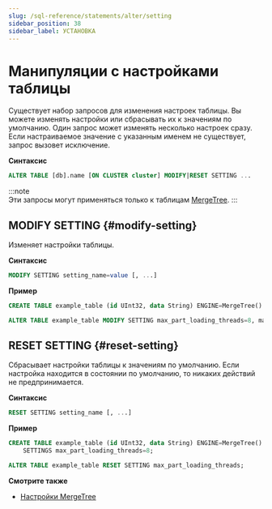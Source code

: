```yaml
---
slug: /sql-reference/statements/alter/setting
sidebar_position: 38
sidebar_label: УСТАНОВКА
---
```



# Манипуляции с настройками таблицы

Существует набор запросов для изменения настроек таблицы. Вы можете изменять настройки или сбрасывать их к значениям по умолчанию. Один запрос может изменять несколько настроек сразу. Если настраиваемое значение с указанным именем не существует, запрос вызовет исключение.

**Синтаксис**

``` sql
ALTER TABLE [db].name [ON CLUSTER cluster] MODIFY|RESET SETTING ...
```

:::note    
Эти запросы могут применяться только к таблицам [MergeTree](../../../engines/table-engines/mergetree-family/mergetree.md).
:::

## MODIFY SETTING {#modify-setting}

Изменяет настройки таблицы.

**Синтаксис**

```sql
MODIFY SETTING setting_name=value [, ...]
```

**Пример**

```sql
CREATE TABLE example_table (id UInt32, data String) ENGINE=MergeTree() ORDER BY id;

ALTER TABLE example_table MODIFY SETTING max_part_loading_threads=8, max_parts_in_total=50000;
```

## RESET SETTING {#reset-setting}

Сбрасывает настройки таблицы к значениям по умолчанию. Если настройка находится в состоянии по умолчанию, то никаких действий не предпринимается.

**Синтаксис**

```sql
RESET SETTING setting_name [, ...]
```

**Пример**

```sql
CREATE TABLE example_table (id UInt32, data String) ENGINE=MergeTree() ORDER BY id
    SETTINGS max_part_loading_threads=8;

ALTER TABLE example_table RESET SETTING max_part_loading_threads;
```

**Смотрите также**

- [Настройки MergeTree](../../../operations/settings/merge-tree-settings.md)
